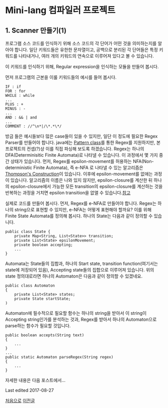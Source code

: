 # Mini-lang 컴파일러 프로젝트

## 1. Scanner 만들기(1)

프로그램 소스 코드를 인식하기 위해 소스 코드의 각 단어가 어떤 것을 의미하는지를 알아야 합니다. 일단 키워드들은 유한한 문자열이고, 공백으로 분리된 각 단어들은 특정 키워드를 나타내거나, 여러 개의 키워드의 연속으로 이루어져 있다고 볼 수 있습니다.

이 키워드를 인식하기 위해, Regular expression을 인식하는 모듈을 만들어 봅시다.

먼저 프로그램의 근본을 이룰 키워드들의 예시를 들어 봅시다.

```
IF : if
FOR : for
WHILE : while
...
PLUS : +
MINUS : -
...
AND : && | and
...
COMMENT : //^\n*|/\*.*\*/
```

방금 들은 예시들보다 많은 case들이 있을 수 있지만, 일단 이 정도에 필요한 Regex Parser를 만들어야 합니다.
java에는 [Pattern class](https://docs.oracle.com/javase/7/docs/api/java/util/regex/Pattern.html)를 통한 Regex를 지원하지만, 본 프로젝트의 컨셉(?)상 이를 직접 파싱해 보도록 하겠습니다.
Regex는 하나의 DFA(Determinisitic Finite Automata)로 나타낼 수 있습니다. 이 과정에서 몇 가지 중간 상태가 있습니다. 먼저, Regex를 epsilon-movement를 허용하는 NFA(Non-deterministic Finite Automata), 즉 e-NFA 로 나타낼 수 있는 알고리즘은 [Thompson's Construction](https://en.wikipedia.org/wiki/Thompson%27s_construction)이 있습니다. 이후에 epsilon-movement를 없애는 과정이 있습니다. 알고리즘의 이름은 나와 있지 않지만, epsilon-closure를 계산한 뒤 하나의 epsilon-closure에서 가능한 모든 transition의 epsilon-closure를 계산하는 것을 반복하는 과정을 거치면 epsilon transition을 없앨 수 있습니다.[참고](https://classes.soe.ucsc.edu/cmps130/Fall10/Handouts/epsNFA.pdf)

실제로 코드를 만들어 봅시다.
먼저, Regex를 e-NFA로 만들어야 합니다. Regex는 하나의 string으로 표현할 수 있지만, e-NFA는 어떻게 표현해야 할까요? 이를 위해 Finite State Automata를 정의해 봅시다.
하나의 State는 다음과 같이 정의할 수 있습니다.
```
public class State {
    private Map<String, List<State>> transition;
    private List<State> epsilonMovement;
    private boolean accepting;
    ...
}
```
Automata는 State들의 집합과, 하나의 Start state, transition function(여기서는 state에 저장되어 있음), Accepting state들의 집합으로 이루어져 있습니다. 위의 state 정의대로라면 하나의 Automaton은 다음과 같이 정의할 수 있겠네요.

```
public class Automaton
{
    private List<State> states;
    private State startState;
)
```

Automaton에 필수적으로 필요할 함수는 하나의 string을 받아서 이 string이 Accepting string인가를 분석하는 것과, Regex를 받아서 하나의 Automaton으로 parse하는 함수가 필요할 것입니다.

```
public boolean accepts(String text)
{
	...
}
...
public static Automaton parseRegex(String regex)
{
	...
}
```

자세한 내용은 다음 포스트에서...


Last edited 2017-08-27

[처음으로](https://minolee.github.io)
[이전글](Description.md)